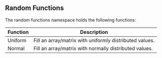## Random Functions

The random functions namespace holds the following functions:

| Function | Description                                             |
| -------- | ------------------------------------------------------- |
| Uniform  | Fill an array/matrix with uniformly distributed values. |
| Normal   | Fill an array/matrix with normally distributed values.  |
